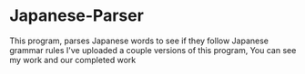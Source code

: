 # Japanese-Parser
This program, parses Japanese words to see if they follow Japanese grammar rules
I've uploaded a couple versions of this program, You can see my work and our completed work
